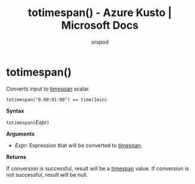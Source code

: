 ﻿---
title: totimespan() - Azure Kusto | Microsoft Docs
description: This article describes totimespan() in Azure Kusto.
author: orspod
ms.author: v-orspod
ms.reviewer: mblythe
ms.service: kusto
ms.topic: reference
ms.date: 09/24/2018
---
# totimespan()

Converts input  to [timespan](./scalar-data-types/timespan.md) scalar.

    totimespan("0.00:01:00") == time(1min)

**Syntax**

`totimespan(`*Expr*`)`

**Arguments**

* *Expr*: Expression that will be converted to [timespan](./scalar-data-types/timespan.md). 

**Returns**

If conversion is successful, result will be a [timespan](./scalar-data-types/timespan.md) value.
If conversion is not successful, result will be null.
 